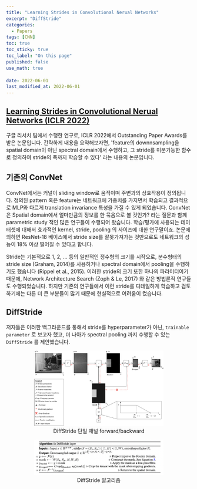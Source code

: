 ```yaml
---
title: "Learning Strides in Convolutional Nerual Networks"
excerpt: "DiffStride"
categories:
  - Papers
tags: [CNN]
toc: true
toc_sticky: true
toc_label: "On this page"
published: false
use_math: true

date: 2022-06-01
last_modified_at: 2022-06-01
---
```



## [Learning Strides in Convolutional Nerual Networks (ICLR 2022)](https://openreview.net/pdf?id=M752z9FKJP)
구글 리서치 팀에서 수행한 연구로, ICLR 2022에서 Outstanding Paper Awards를 받은 논문입니다. 간략하게 내용을 요약해보자면, 'feature의 downnsampling을 spatial domain이 아닌 spectral domain에서 수행하고, 그 stride를 미분가능한 함수로 정의하여 stride의 폭까지 학습할 수 있다' 라는 내용의 논문입니다.

## 기존의 ConvNet
ConvNet에서는 커널이 sliding window로 움직이며 주변과의 상호작용이 정의됩니다. 정의된 pattern 혹은 feature는 네트워크에 가중치를 가지면서 학습되고 결과적으로 MLP와 다르게 translation invariance 특성을 가질 수 있게 되었습니다. 
ConvNet은 Spatial domain에서 얼마만큼의 정보를 한 묶음으로 볼 것인가? 라는 질문과 함께 parametric study 적인 많은 연구들이 수행되어 왔습니다. 
학습/평가에 사용되는 데이터셋에 대해서 효과적인 kernel, stride, pooling 의 사이즈에 대한 연구말이죠. 논문에 의하면 ResNet-18 베이스에서 stride size를 잘못가져가는 것만으로도 네트워크의 성능이 18% 이상 떨어질 수 있다고 합니다.

Stride는 기본적으로 1, 2, ... 등의 일반적인 정수형의 크기를 시작으로, 분수형태의 stride size (Graham, 2014)를 사용하거나 spectral  domain에서 pooling을 수행하기도 했습니다 (Rippel et al., 2015). 이러한 stride의 크기 또한 하나의 파라미터이기 때문에, Network Architecture Search (Zoph & Le, 2017) 와 같은 방법론적 연구들도 수행되었습니다. 하지만 기존의 연구들에서 이런 stride를 디테일하게 학습하고 검토하기에는 다른 더 큰 부분들이 많기 때문에 현실적으로 어려움이 컸습니다.

## DiffStride
저자들은 이러한 백그라운드를 통해서 stride를 hyperparameter가 아닌, `trainable parameter` 로 보고자 했고, 더 나아가 spectral pooling 까지 수행할 수 있는 `DiffStride` 를 제안했습니다.

<center>
<figure style="width: 70%"> <img src="/Images/Study/diffstride/diffstride.png" alt="DiffStride"/>
<figcaption>DiffStride 단일 채널 forward/backward</figcaption>
</figure>
</center>

<center>
<figure style="width: 70%"> <img src="/Images/Study/diffstride/algorithms.png" alt="DiffStride"/>
<figcaption>DiffStride 알고리즘</figcaption>
</figure>
</center>